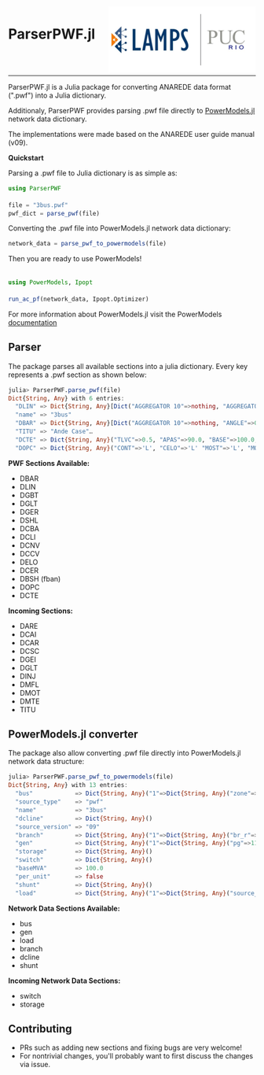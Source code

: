 <img src="docs/lampspucpptreduced.png" align="right" width=300>
<h1>ParserPWF.jl</h1>

<br>
<br>

---

ParserPWF.jl is a Julia package for converting ANAREDE data format (".pwf") into a Julia dictionary.

Additionaly, ParserPWF provides parsing .pwf file directly to [PowerModels.jl](https://github.com/lanl-ansi/PowerModels.jl) network data dictionary.

The implementations were made based on the ANAREDE user guide manual (v09).

**Quickstart**

Parsing a .pwf file to Julia dictionary is as simple as:

```julia
using ParserPWF

file = "3bus.pwf"
pwf_dict = parse_pwf(file)
```

Converting the .pwf file into PowerModels.jl network data dictionary:

```julia
network_data = parse_pwf_to_powermodels(file)
```

Then you are ready to use PowerModels!

```julia

using PowerModels, Ipopt

run_ac_pf(network_data, Ipopt.Optimizer)
```

For more information about PowerModels.jl visit the PowerModels [documentation](https://lanl-ansi.github.io/PowerModels.jl/stable/)

## Parser

The package parses all available sections into a julia dictionary. Every key represents a .pwf section as shown below:

```julia
julia> ParserPWF.parse_pwf(file)
Dict{String, Any} with 6 entries:
  "DLIN" => Dict{String, Any}[Dict("AGGREGATOR 10"=>nothing, "AGGREGATOR 5"=>nothing, "AGGR"…
  "name" => "3bus"
  "DBAR" => Dict{String, Any}[Dict("AGGREGATOR 10"=>nothing, "ANGLE"=>0.0, "MINIMUM REACTIV"…
  "TITU" => "Ande Case"…
  "DCTE" => Dict{String, Any}("TLVC"=>0.5, "APAS"=>90.0, "BASE"=>100.0, "STIR"=>1.0, "CPAR"…
  "DOPC" => Dict{String, Any}("CONT"=>'L', "CELO"=>'L' "MOST"=>'L', "MOSF"=>'L', "RCVG"=>'…
```

**PWF Sections Available:**

- DBAR
- DLIN
- DGBT
- DGLT
- DGER
- DSHL
- DCBA
- DCLI
- DCNV
- DCCV
- DELO
- DCER
- DBSH (fban)
- DOPC
- DCTE

**Incoming Sections:**

- DARE
- DCAI
- DCAR
- DCSC
- DGEI
- DGLT
- DINJ
- DMFL
- DMOT
- DMTE
- TITU

## PowerModels.jl converter

The package also allow converting .pwf file directly into PowerModels.jl network data structure:

```julia
julia> ParserPWF.parse_pwf_to_powermodels(file)
Dict{String, Any} with 13 entries:
  "bus"            => Dict{String, Any}("1"=>Dict{String, Any}("zone"=>1, "bus_i"=>1, "bus_"…
  "source_type"    => "pwf"
  "name"           => "3bus"
  "dcline"         => Dict{String, Any}()
  "source_version" => "09"
  "branch"         => Dict{String, Any}("1"=>Dict{String, Any}("br_r"=>0.181, "shift"=>-0.0…
  "gen"            => Dict{String, Any}("1"=>Dict{String, Any}("pg"=>11.52, "model"=>2, "sh"…
  "storage"        => Dict{String, Any}()
  "switch"         => Dict{String, Any}()
  "baseMVA"        => 100.0
  "per_unit"       => false
  "shunt"          => Dict{String, Any}()
  "load"           => Dict{String, Any}("1"=>Dict{String, Any}("source_id"=>Any["load", 3, …
```

**Network Data Sections Available:**

- bus
- gen
- load
- branch
- dcline
- shunt

**Incoming Network Data Sections:**

- switch
- storage

## Contributing

- PRs such as adding new sections and fixing bugs are very welcome!
- For nontrivial changes, you'll probably want to first discuss the changes via issue.
